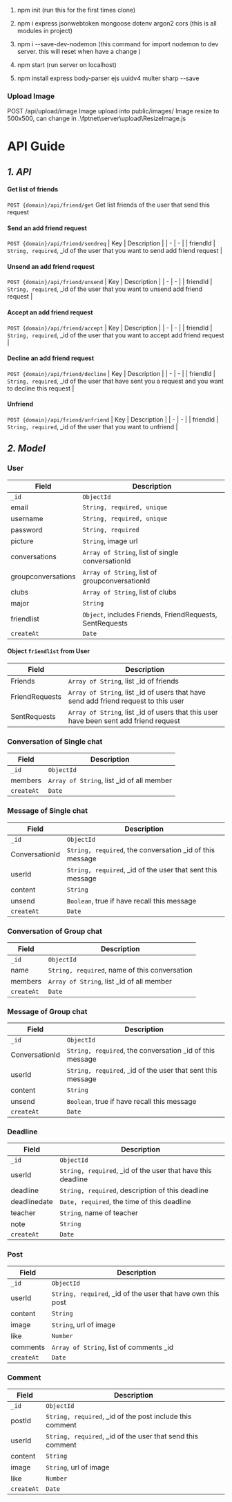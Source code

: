 1. npm init (run this for the first times clone)

2. npm i express jsonwebtoken mongoose dotenv argon2 cors (this is all modules in project)

3. npm i --save-dev-nodemon (this command for import nodemon to dev server. this will reset when have a change )

4. npm start (run server on localhost)

5. npm install express body-parser ejs uuidv4 multer sharp --save


### Upload Image

POST /api/upload/image
Image upload into public/images/
Image resize to 500x500, can change in .\fptnet\server\upload\ResizeImage.js

# API Guide

## _1. API_

#### Get list of friends
`POST {domain}/api/friend/get`
Get list friends of the user that send this request
#### Send an add friend request
`POST {domain}/api/friend/sendreq`
| Key | Description |
| - | - |
| friendId | `String, required`, _id of the user that you want to send add friend request |
#### Unsend an add friend request
`POST {domain}/api/friend/unsend`
| Key | Description |
| - | - |
| friendId | `String, required`, _id of the user that you want to unsend add friend request |
#### Accept an add friend request
`POST {domain}/api/friend/accept`
| Key | Description |
| - | - |
| friendId | `String, required`, _id of the user that you want to accept add friend request |
#### Decline an add friend request
`POST {domain}/api/friend/decline`
| Key | Description |
| - | - |
| friendId | `String, required`, _id of the user that have sent you a request and you want to decline this request |
#### Unfriend
`POST {domain}/api/friend/unfriend`
| Key | Description |
| - | - |
| friendId | `String, required`, _id of the user that you want to unfriend |


## _2. Model_

### User

| Field | Description |
| - | - |
| `_id` | `ObjectId` |
| email | `String, required, unique` |
| username | `String, required, unique` |
| password | `String, required` |
| picture | `String`, image url |
| conversations | `Array of String`, list of single conversationId |
| groupconversations | `Array of String`, list of groupconversationId |
| clubs | `Array of String`, list of clubs
| major | `String` |
| friendlist | `Object`, includes Friends, FriendRequests, SentRequests| 
| `createAt` | `Date` |

#### Object `friendlist` from User
| Field | Description |
| - | - |
| Friends | `Array of String`, list _id of friends |
| FriendRequests | `Array of String`, list _id of users that have send add friend request to this user |
| SentRequests | `Array of String`, list _id of users that this user have been sent add friend request |

### Conversation of Single chat
| Field | Description |
| - | - |
| `_id` | `ObjectId` |
| members | `Array of String`, list _id of all member |
| `createAt` | `Date` |

### Message of Single chat
| Field | Description |
| - | - |
| `_id` | `ObjectId` |
| ConversationId | `String, required`, the conversation _id of this message |
| userId | `String, required`, _id of the user that sent this message |
| content | `String` |
| unsend | `Boolean`, true if have recall this message |
| `createAt` | `Date` |

### Conversation of Group chat
| Field | Description |
| - | - |
| `_id` | `ObjectId` |
| name | `String, required`, name of this conversation |
| members | `Array of String`, list _id of all member |
| `createAt` | `Date` |

### Message of Group chat
| Field | Description |
| - | - |
| `_id` | `ObjectId` |
| ConversationId | `String, required`, the conversation _id of this message |
| userId | `String, required`, _id of the user that sent this message |
| content | `String` |
| unsend | `Boolean`, true if have recall this message |
| `createAt` | `Date` |

### Deadline
| Field | Description |
| - | - |
| `_id` | `ObjectId` |
| userId | `String, required`, _id of the user that have this deadline |
| deadline | `String, required`, description of this deadline |
| deadlinedate | `Date, required`, the time of this deadline |
| teacher | `String`, name of teacher |
| note | `String` |
| `createAt` | `Date` |

### Post
| Field | Description |
| - | - |
| `_id` | `ObjectId` |
| userId | `String, required`, _id of the user that have own this post |
| content | `String` |
| image | `String`, url of image |
| like | `Number` |
| comments | `Array of String`, list of comments _id |
| `createAt` | `Date` |

### Comment
| Field | Description |
| - | - |
| `_id` | `ObjectId` |
| postId | `String, required`, _id of the post include this comment |
| userId | `String, required`, _id of the user that send this comment |
| content | `String` |
| image | `String`, url of image |
| like | `Number` |
| `createAt` | `Date` |